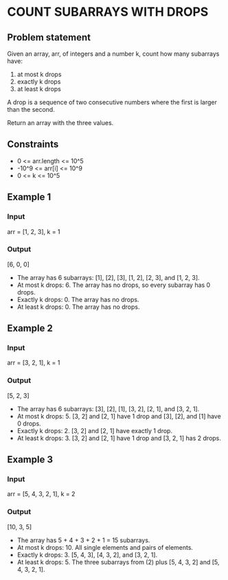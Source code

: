 # COUNT SUBARRAYS WITH DROPS

## Problem statement

Given an array, arr, of integers and a number k, count how many subarrays have:

1. at most k drops
2. exactly k drops
3. at least k drops

A drop is a sequence of two consecutive numbers where the first is larger than the second.

Return an array with the three values.

## Constraints

- 0 <= arr.length <= 10^5
- -10^9 <= arr[i] <= 10^9
- 0 <= k <= 10^5

## Example 1

### Input

arr = [1, 2, 3],
k = 1

### Output

[6, 0, 0]

- The array has 6 subarrays: [1], [2], [3], [1, 2], [2, 3], and [1, 2, 3].
- At most k drops:  6. The array has no drops, so every subarray has 0 drops.
- Exactly k drops:  0. The array has no drops.
- At least k drops: 0. The array has no drops.

## Example 2

### Input

arr = [3, 2, 1],
k = 1

### Output

[5, 2, 3]

- The array has 6 subarrays: [3], [2], [1], [3, 2], [2, 1], and [3, 2, 1].
- At most k drops:  5. [3, 2] and [2, 1] have 1 drop and [3], [2], and [1]
  have 0 drops.
- Exactly k drops:  2. [3, 2] and [2, 1] have exactly 1 drop.
- At least k drops: 3. [3, 2] and [2, 1] have 1 drop and [3, 2, 1] has 2 drops.

## Example 3

### Input

arr = [5, 4, 3, 2, 1],
k = 2

### Output

[10, 3, 5]

- The array has 5 + 4 + 3 + 2 + 1 = 15 subarrays.
- At most k drops: 10. All single elements and pairs of elements.
- Exactly k drops:  3. [5, 4, 3], [4, 3, 2], and [3, 2, 1].
- At least k drops: 5. The three subarrays from (2) plus [5, 4, 3, 2] and [5,
  4, 3, 2, 1].